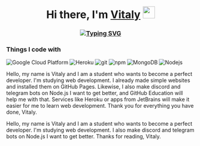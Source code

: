 <h1 align="center">Hi there, I'm <a href="https://github.com/kViTwIm" target="_blank">Vitaly</a> 
<img src="https://github.com/blackcater/blackcater/raw/main/images/Hi.gif" height="32"/></h1>
<h3 align="center"><a href="https://git.io/typing-svg"><img src="https://readme-typing-svg.herokuapp.com?font=Fira+Code&pause=1000&width=435&lines=Web+developer+student+from+Russia" alt="Typing SVG" /></a>
<h3>Things I code with</h3>
<p>
  <img alt="Google Cloud Platform" src="https://img.shields.io/badge/-Google_Cloud_Platform-1a73e8?style=flat-square&logo=google-cloud&logoColor=white" />
  <img alt="Heroku" src="https://img.shields.io/badge/-Heroku-430098?style=flat-square&logo=heroku&logoColor=white" />
  <img alt="git" src="https://img.shields.io/badge/-Git-F05032?style=flat-square&logo=git&logoColor=white" />
  <img alt="npm" src="https://img.shields.io/badge/-NPM-CB3837?style=flat-square&logo=npm&logoColor=white" />
  <img alt="MongoDB" src="https://img.shields.io/badge/-MongoDB-13aa52?style=flat-square&logo=mongodb&logoColor=white" />
  <img alt="Nodejs" src="https://img.shields.io/badge/-Nodejs-43853d?style=flat-square&logo=Node.js&logoColor=white" />
</p>

Hello, my name is Vitaly and I am a student who wants to become a perfect developer.
I'm studying web development. I already made simple websites and installed them on GitHub Pages. Likewise, I also make discord and telegram bots on Node.js I want to get better, and GitHub Education will help me with that. Services like Heroku or apps from JetBrains will make it easier for me to learn web development.
Thank you for everything you have done, Vitaly.

Hello, my name is Vitaly and I am a student who wants to become a perfect developer.
I'm studying web development. I also make discord and telegram bots on Node.js I want to get better.
Thanks for reading, Vitaly.
